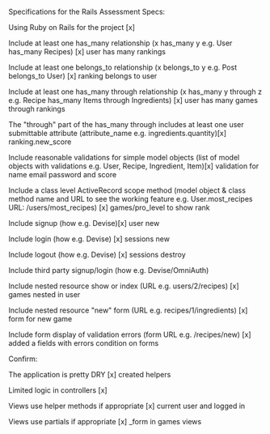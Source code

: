Specifications for the Rails Assessment
Specs:

Using Ruby on Rails for the project [x]

Include at least one has_many relationship (x has_many y e.g. User has_many Recipes) [x] user has many rankings

Include at least one belongs_to relationship (x belongs_to y e.g. Post belongs_to User) [x] ranking belongs to user

Include at least one has_many through relationship (x has_many y through z e.g. Recipe has_many Items through Ingredients) [x] user has many games through rankings

The "through" part of the has_many through includes at least one user submittable attribute (attribute_name e.g. ingredients.quantity)[x] ranking.new_score

Include reasonable validations for simple model objects (list of model objects with validations e.g. User, Recipe, Ingredient, Item)[x] validation for name email password and score

Include a class level ActiveRecord scope method (model object & class method name and URL to see the working feature e.g. User.most_recipes URL: /users/most_recipes) [x] games/pro_level to show rank 

Include signup (how e.g. Devise)[x] user new

Include login (how e.g. Devise) [x] sessions new

Include logout (how e.g. Devise) [x] sessions destroy

Include third party signup/login (how e.g. Devise/OmniAuth)

Include nested resource show or index (URL e.g. users/2/recipes) [x] games nested in user

Include nested resource "new" form (URL e.g. recipes/1/ingredients) [x] form for new game

Include form display of validation errors (form URL e.g. /recipes/new) [x] added a fields with errors condition on forms

Confirm:

The application is pretty DRY [x] created helpers


Limited logic in controllers [x]

Views use helper methods if appropriate [x] current user and logged in

Views use partials if appropriate [x] _form in games views
